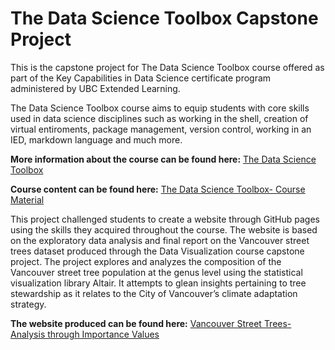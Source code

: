 # The Data Science Toolbox Capstone Project

This is the capstone project for The Data Science Toolbox course offered as part of the Key Capabilities in Data Science certificate program administered by UBC Extended Learning.

The Data Science Toolbox course aims to equip students with core skills used in data science disciplines such as working in the shell, creation of virtual entiroments, package management, version control, working in an IED, markdown language and much more.

<b>More information about the course can be found here:</b> [The Data Science Toolbox](https://extendedlearning.ubc.ca/courses/data-science-toolbox/fs041)

<b>Course content can be found here:</b> [The Data Science Toolbox- Course Material](https://toolbox-learn.mds.ubc.ca/en)

This project challenged students to create a website through GitHub pages using the skills they acquired throughout the course. The website is based on the exploratory data analysis and final report on the Vancouver street trees dataset produced through the Data Visualization course capstone project. The project explores and analyzes the composition of the Vancouver street tree population at the genus level using the statistical visualization library Altair. It attempts to glean insights pertaining to tree stewardship as it relates to the City of Vancouver’s climate adaptation strategy.

<b>The website produced can be found here:</b> [Vancouver Street Trees- Analysis through Importance Values](https://daniel-j-stevens.github.io/ubc-kcds_data-science-toolbox_capstone-project/intro.html)



